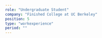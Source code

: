 ```yaml
---
role: "Undergraduate Student"
company: "Finished College at UC Berkeley"
position: 5
type: "workexperience"
period: ""
---
```

